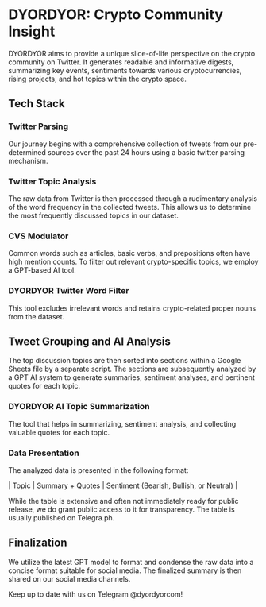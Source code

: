 # DYORDYOR: Crypto Community Insight
DYORDYOR aims to provide a unique slice-of-life perspective on the crypto community on Twitter. It generates readable and informative digests, summarizing key events, sentiments towards various cryptocurrencies, rising projects, and hot topics within the crypto space.

## Tech Stack
### Twitter Parsing
Our journey begins with a comprehensive collection of tweets from our pre-determined sources over the past 24 hours using a basic twitter parsing mechanism.

### Twitter Topic Analysis
The raw data from Twitter is then processed through a rudimentary analysis of the word frequency in the collected tweets. This allows us to determine the most frequently discussed topics in our dataset.

### CVS Modulator
Common words such as articles, basic verbs, and prepositions often have high mention counts. To filter out relevant crypto-specific topics, we employ a GPT-based AI tool.

### DYORDYOR Twitter Word Filter
This tool excludes irrelevant words and retains crypto-related proper nouns from the dataset.

## Tweet Grouping and AI Analysis
The top discussion topics are then sorted into sections within a Google Sheets file by a separate script. The sections are subsequently analyzed by a GPT AI system to generate summaries, sentiment analyses, and pertinent quotes for each topic.

### DYORDYOR AI Topic Summarization
The tool that helps in summarizing, sentiment analysis, and collecting valuable quotes for each topic.

### Data Presentation
The analyzed data is presented in the following format:

| Topic | Summary + Quotes | Sentiment (Bearish, Bullish, or Neutral) |

While the table is extensive and often not immediately ready for public release, we do grant public access to it for transparency. The table is usually published on Telegra.ph.

## Finalization
We utilize the latest GPT model to format and condense the raw data into a concise format suitable for social media. The finalized summary is then shared on our social media channels.

Keep up to date with us on Telegram @dyordyorcom!
